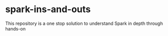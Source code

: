 # spark-ins-and-outs
This repository is a one stop solution to understand Spark in depth through hands-on
